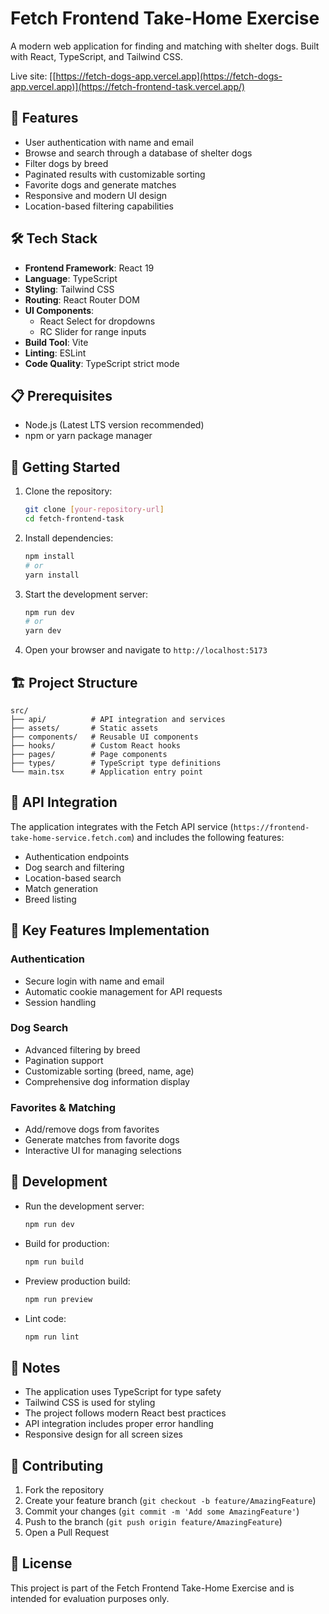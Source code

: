 # Fetch Frontend Take-Home Exercise

A modern web application for finding and matching with shelter dogs. Built with React, TypeScript, and Tailwind CSS.

Live site: [[https://fetch-dogs-app.vercel.app](https://fetch-dogs-app.vercel.app)](https://fetch-frontend-task.vercel.app/)


## 🚀 Features

- User authentication with name and email
- Browse and search through a database of shelter dogs
- Filter dogs by breed
- Paginated results with customizable sorting
- Favorite dogs and generate matches
- Responsive and modern UI design
- Location-based filtering capabilities

## 🛠️ Tech Stack

- **Frontend Framework**: React 19
- **Language**: TypeScript
- **Styling**: Tailwind CSS
- **Routing**: React Router DOM
- **UI Components**: 
  - React Select for dropdowns
  - RC Slider for range inputs
- **Build Tool**: Vite
- **Linting**: ESLint
- **Code Quality**: TypeScript strict mode

## 📋 Prerequisites

- Node.js (Latest LTS version recommended)
- npm or yarn package manager

## 🚀 Getting Started

1. Clone the repository:
   ```bash
   git clone [your-repository-url]
   cd fetch-frontend-task
   ```

2. Install dependencies:
   ```bash
   npm install
   # or
   yarn install
   ```

3. Start the development server:
   ```bash
   npm run dev
   # or
   yarn dev
   ```

4. Open your browser and navigate to `http://localhost:5173`

## 🏗️ Project Structure

```
src/
├── api/          # API integration and services
├── assets/       # Static assets
├── components/   # Reusable UI components
├── hooks/        # Custom React hooks
├── pages/        # Page components
├── types/        # TypeScript type definitions
└── main.tsx      # Application entry point
```

## 🔑 API Integration

The application integrates with the Fetch API service (`https://frontend-take-home-service.fetch.com`) and includes the following features:

- Authentication endpoints
- Dog search and filtering
- Location-based search
- Match generation
- Breed listing

## 🎯 Key Features Implementation

### Authentication
- Secure login with name and email
- Automatic cookie management for API requests
- Session handling

### Dog Search
- Advanced filtering by breed
- Pagination support
- Customizable sorting (breed, name, age)
- Comprehensive dog information display

### Favorites & Matching
- Add/remove dogs from favorites
- Generate matches from favorite dogs
- Interactive UI for managing selections

## 🧪 Development

- Run the development server:
  ```bash
  npm run dev
  ```

- Build for production:
  ```bash
  npm run build
  ```

- Preview production build:
  ```bash
  npm run preview
  ```

- Lint code:
  ```bash
  npm run lint
  ```

## 📝 Notes

- The application uses TypeScript for type safety
- Tailwind CSS is used for styling
- The project follows modern React best practices
- API integration includes proper error handling
- Responsive design for all screen sizes

## 🤝 Contributing

1. Fork the repository
2. Create your feature branch (`git checkout -b feature/AmazingFeature`)
3. Commit your changes (`git commit -m 'Add some AmazingFeature'`)
4. Push to the branch (`git push origin feature/AmazingFeature`)
5. Open a Pull Request

## 📄 License

This project is part of the Fetch Frontend Take-Home Exercise and is intended for evaluation purposes only.
